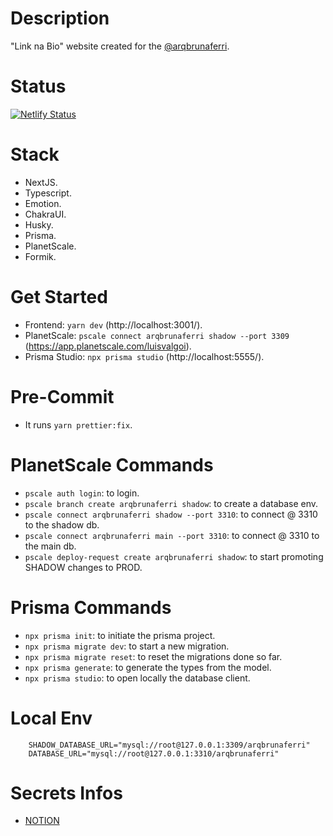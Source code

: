 # Description

"Link na Bio" website created for the [@arqbrunaferri](https://www.instagram.com/arqbrunaferri/).

# Status

[![Netlify Status](https://api.netlify.com/api/v1/badges/4a8cbc9a-5f34-458e-9890-b4dc6e74b82f/deploy-status)](https://app.netlify.com/sites/arqbrunaferri/deploys)

# Stack

- NextJS.
- Typescript.
- Emotion.
- ChakraUI.
- Husky.
- Prisma.
- PlanetScale.
- Formik.

# Get Started

- Frontend: `yarn dev` (http://localhost:3001/).
- PlanetScale: `pscale connect arqbrunaferri shadow --port 3309` (https://app.planetscale.com/luisvalgoi).
- Prisma Studio: `npx prisma studio` (http://localhost:5555/).

# Pre-Commit

- It runs `yarn prettier:fix`.

# PlanetScale Commands

- `pscale auth login`: to login.
- `pscale branch create arqbrunaferri shadow`: to create a database env.
- `pscale connect arqbrunaferri shadow --port 3310`: to connect @ 3310 to the shadow db.
- `pscale connect arqbrunaferri main --port 3310`: to connect @ 3310 to the main db.
- `pscale deploy-request create arqbrunaferri shadow`: to start promoting SHADOW changes to PROD.

# Prisma Commands

- `npx prisma init`: to initiate the prisma project.
- `npx prisma migrate dev`: to start a new migration.
- `npx prisma migrate reset`: to reset the migrations done so far.
- `npx prisma generate`: to generate the types from the model.
- `npx prisma studio`: to open locally the database client.

# Local Env

```
    SHADOW_DATABASE_URL="mysql://root@127.0.0.1:3309/arqbrunaferri"
    DATABASE_URL="mysql://root@127.0.0.1:3310/arqbrunaferri"
```

# Secrets Infos

- [NOTION](https://www.notion.so/ARQBRUNAFERRI-SECRETS-4a94212eb353418ab42307d0d38baf4b)
